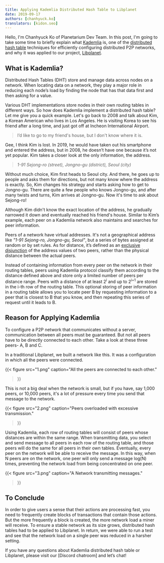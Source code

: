 ```yaml
---
title: Applying Kademlia Distributed Hash Table to Libplanet
date: 2019-09-17
authors: [chanhyuck.ko]
translators: [kidon.seo]
---
```


Hello, I'm Chanhyuck Ko of Planetarium Dev Team. In this post, I'm going to take some time to briefly explain what [Kademlia] is, one of the [distributed hash table] techniques for efficiently configuring distributed P2P networks, and why it was applied to our project, [Libplanet].

[distributed hash table]: https://en.wikipedia.org/wiki/Distributed_hash_table
[Kademlia]: https://en.wikipedia.org/wiki/Kademlia
[Libplanet]: https://libplanet.io/


What is Kademlia?
---------------------

Distributed Hash Tables (DHT) store and manage data across nodes on a network. When locating data on a network, they play a major role in reducing each node’s load by finding the node that has that data first and then asking for a value.

Various DHT implementations store nodes in their own routing tables in different ways. So how does Kademlia implement a distributed hash table? Let me give you a quick example. Let's go back to 2008 and talk about Kim, a Korean American who lives in Los Angeles. He is visiting Korea to see his friend after a long time, and just got off at Incheon International Airport.

> I’d like to go to my friend's house, but I don't know where it is.

Gee, I think Kim is lost. In 2019, he would have taken out his smartphone and entered the address, but in 2008, he doesn’t have one because it’s not yet popular. Kim takes a closer look at the only information, the address.

> *1-91 Sejong-ro (street), Jongno-gu (district), Seoul (city)*

Without much choice, Kim first heads to Seoul city. And there, he goes up to people and asks them for directions, but not many know where the address is exactly. So, Kim changes his strategy and starts asking how to get to Jongno-gu. There are quite a few people who knows Jongno-gu, and after many twists and turns, Kim arrives at Jongno-gu. Now it's time to ask about Sejong-ro!

Although Kim didn't know the exact location of the address, he gradually narrowed it down and eventually reached his friend's house. Similar to Kim’s example, each peer on a Kademlia network also maintains and searches for peer information.

Peers of a network have virtual addresses. It's not a geographical address like <i>"1-91 Sejong-ro, Jongno-gu, Seoul"</i>, but a series of bytes assigned at random or by set rules. As for distance, it’s defined as an [exclusive disjunction] of the address values of two peers, rather than the physical distance between the actual peers.

Instead of containing information from every peer on the network in their routing tables, peers using Kademlia protocol classify them according to the distance defined above and store only a limited number of peers per distance range. Peers with a distance of at least 2<sup>i</sup> and up to 2<sup>i+1</sup> are stored in the i-th row of the routing table. This optional storing of peer information in a routing table allows you to locate peer B by requesting information to a peer that is closest to B that you know, and then repeating this series of request until it leads to B.

[exclusive disjunction]: https://en.wikipedia.org/wiki/Exclusive_or#Computer_science


Reason for Applying Kademlia
----------------------------------

To configure a P2P network that communicates without a server, communication between all peers must be guaranteed. But not all peers have to be directly connected to each other. Take a look at these three peers- A, B and C.

In a traditional Libplanet, we built a network like this. It was a configuration in which all the peers were connected.

{{<
figure
  src="1.png"
  caption="All the peers are connected to each other."
>}}

This is not a big deal when the network is small, but if you have, say 1,000 peers, or 10,000 peers, it's a lot of pressure every time you send that message to the network. 

{{<
figure
  src="2.png"
  caption="Peers overloaded with excessive transmission."
>}}

Using Kademlia, each row of routing tables will consist of peers whose distances are within the same range. When transmitting data, you select and send message to all peers in each row of the routing table, and those peers will do the same for all peers in their own tables. Eventually, every peer on the network will be able to receive the message. In this way, when N peers are on the network, one peer will only send a message log(N) times, preventing the network load from being concentrated on one peer.

{{<
figure
  src="3.png"
  caption="A Network transmitting messages."
>}}


To Conclude 
-------

In order to give users a sense that their actions are processing fast, you need to frequently create blocks of transactions that contain those actions. But the more frequently a block is created, the more network load a miner will receive. To ensure a stable network as its size grows, distributed hash tables had to be applied to Libplanet. In return, we were able to run a test and see that the network load on a single peer was reduced in a harsher setting.

If you have any questions about Kademlia distributed hash table or Libplanet, please visit our [Discord chatroom] and let’s chat!

[1]: https://discord.gg/ue9fgc3

